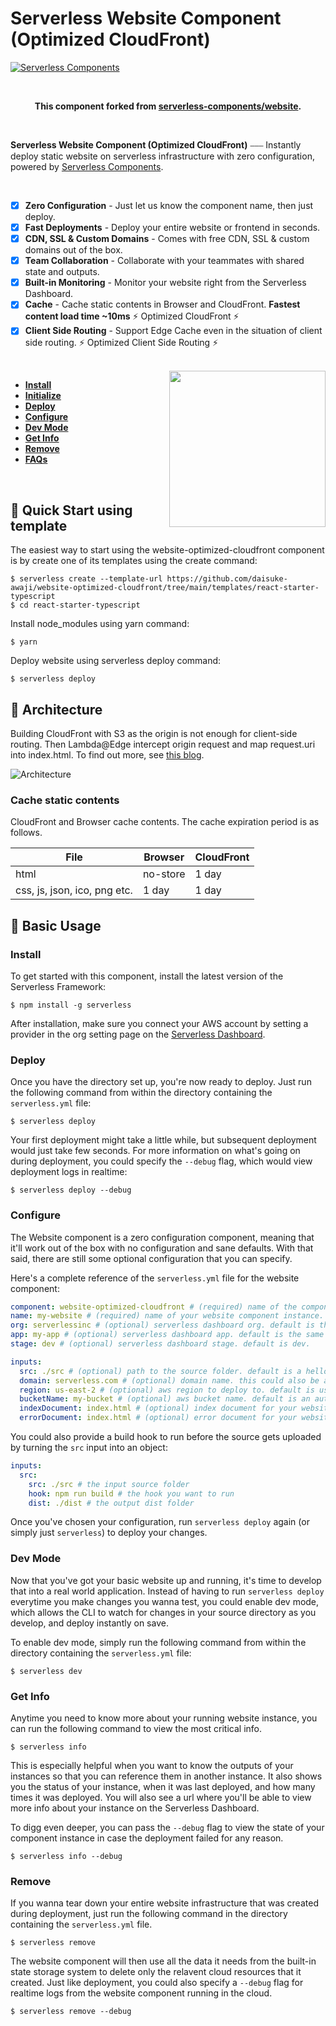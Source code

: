 # Serverless Website Component (Optimized CloudFront)

[![Serverless Components](./assets/main.png)](http://serverless.com)

<br/>

<p align="center">
  <b>
    This component forked from <a href="https://github.com/serverless-components/website"> serverless-components/website</a>.
  </b>
</p>

<br/>

**Serverless Website Component (Optimized CloudFront)** ⎯⎯⎯ Instantly deploy static website on serverless infrastructure with zero configuration, powered by [Serverless Components](https://github.com/serverless/components).

<br/>

- [x] **Zero Configuration** - Just let us know the component name, then just deploy.
- [x] **Fast Deployments** - Deploy your entire website or frontend in seconds.
- [x] **CDN, SSL & Custom Domains** - Comes with free CDN, SSL & custom domains out of the box.
- [x] **Team Collaboration** - Collaborate with your teammates with shared state and outputs.
- [x] **Built-in Monitoring** - Monitor your website right from the Serverless Dashboard.
- [x] **Cache** - Cache static contents in Browser and CloudFront. **Fastest content load time ~10ms** ⚡️ Optimized CloudFront ⚡️
- [x] **Client Side Routing** - Support Edge Cache even in the situation of client side routing. ⚡️ Optimized Client Side Routing ⚡️

<br/>

<img src="./assets/deploy-demo.gif" height="250" align="right">

- [**Install**](#install)
- [**Initialize**](#init)
- [**Deploy**](#deploy)
- [**Configure**](#configure)
- [**Dev Mode**](#dev-mode)
- [**Get Info**](#get-info)
- [**Remove**](#remove)
- [**FAQs**](#faqs)

&nbsp;

## 🛫 Quick Start using template

The easiest way to start using the website-optimized-cloudfront component is by create one of its templates using the create command:

```
$ serverless create --template-url https://github.com/daisuke-awaji/website-optimized-cloudfront/tree/main/templates/react-starter-typescript
$ cd react-starter-typescript
```

Install node_modules using yarn command:

```
$ yarn
```

Deploy website using serverless deploy command:

```
$ serverless deploy
```

## 🧩 Architecture

Building CloudFront with S3 as the origin is not enough for client-side routing. Then Lambda@Edge intercept origin request and map request.uri into index.html. To find out more, see [this blog](https://hackernoon.com/how-to-host-a-single-page-application-with-aws-cloudfront-and-lambda-edge-39ce7b036da2).

![Architecture](./assets/architecture.png)

### Cache static contents

CloudFront and Browser cache contents. The cache expiration period is as follows.

| File                         | Browser  | CloudFront |
| ---------------------------- | -------- | ---------- |
| html                         | no-store | 1 day      |
| css, js, json, ico, png etc. | 1 day    | 1 day      |

## 🍕 Basic Usage

### Install

To get started with this component, install the latest version of the Serverless Framework:

```
$ npm install -g serverless
```

After installation, make sure you connect your AWS account by setting a provider in the org setting page on the [Serverless Dashboard](https://app.serverless.com).

### Deploy

Once you have the directory set up, you're now ready to deploy. Just run the following command from within the directory containing the `serverless.yml` file:

```
$ serverless deploy
```

Your first deployment might take a little while, but subsequent deployment would just take few seconds. For more information on what's going on during deployment, you could specify the `--debug` flag, which would view deployment logs in realtime:

```
$ serverless deploy --debug
```

### Configure

The Website component is a zero configuration component, meaning that it'll work out of the box with no configuration and sane defaults. With that said, there are still some optional configuration that you can specify.

Here's a complete reference of the `serverless.yml` file for the website component:

```yml
component: website-optimized-cloudfront # (required) name of the component. In that case, it's website.
name: my-website # (required) name of your website component instance.
org: serverlessinc # (optional) serverless dashboard org. default is the first org you created during signup.
app: my-app # (optional) serverless dashboard app. default is the same as the name property.
stage: dev # (optional) serverless dashboard stage. default is dev.

inputs:
  src: ./src # (optional) path to the source folder. default is a hello world html file.
  domain: serverless.com # (optional) domain name. this could also be a subdomain.
  region: us-east-2 # (optional) aws region to deploy to. default is us-east-1.
  bucketName: my-bucket # (optional) aws bucket name. default is an auto generated name.
  indexDocument: index.html # (optional) index document for your website. default is index.html.
  errorDocument: index.html # (optional) error document for your website. default is index.html.
```

You could also provide a build hook to run before the source gets uploaded by turning the `src` input into an object:

```yml
inputs:
  src:
    src: ./src # the input source folder
    hook: npm run build # the hook you want to run
    dist: ./dist # the output dist folder
```

Once you've chosen your configuration, run `serverless deploy` again (or simply just `serverless`) to deploy your changes.

### Dev Mode

Now that you've got your basic website up and running, it's time to develop that into a real world application. Instead of having to run `serverless deploy` everytime you make changes you wanna test, you could enable dev mode, which allows the CLI to watch for changes in your source directory as you develop, and deploy instantly on save.

To enable dev mode, simply run the following command from within the directory containing the `serverless.yml` file:

```
$ serverless dev
```

### Get Info

Anytime you need to know more about your running website instance, you can run the following command to view the most critical info.

```
$ serverless info
```

This is especially helpful when you want to know the outputs of your instances so that you can reference them in another instance. It also shows you the status of your instance, when it was last deployed, and how many times it was deployed. You will also see a url where you'll be able to view more info about your instance on the Serverless Dashboard.

To digg even deeper, you can pass the `--debug` flag to view the state of your component instance in case the deployment failed for any reason.

```
$ serverless info --debug
```

### Remove

If you wanna tear down your entire website infrastructure that was created during deployment, just run the following command in the directory containing the `serverless.yml` file.

```
$ serverless remove
```

The website component will then use all the data it needs from the built-in state storage system to delete only the relavent cloud resources that it created. Just like deployment, you could also specify a `--debug` flag for realtime logs from the website component running in the cloud.

```
$ serverless remove --debug
```
